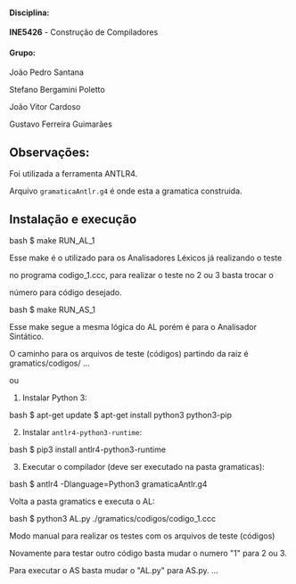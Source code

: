 #### Disciplina:
**INE5426** - Construção de Compiladores

#### Grupo:
João Pedro Santana

Stefano Bergamini Poletto

João Vitor Cardoso

Gustavo Ferreira Guimarães

Observações:
------------

Foi utilizada a ferramenta ANTLR4.

Arquivo `gramaticaAntlr.g4` é onde esta a gramatica construida.

Instalação e execução
---------------------

bash
$ make RUN_AL_1

Esse make é o utilizado para os Analisadores Léxicos já realizando o teste

no programa codigo_1.ccc, para realizar o teste no 2 ou 3 basta trocar o 

número para código desejado.

bash
$ make RUN_AS_1

Esse make segue a mesma lógica do AL porém é para o Analisador Sintático.

O caminho para os arquivos de teste (códigos) partindo da raiz é gramatics/codigos/
...

ou

1. Instalar Python 3:

bash
$ apt-get update
$ apt-get install python3 python3-pip


2. Instalar `antlr4-python3-runtime`:

bash
$ pip3 install antlr4-python3-runtime


3. Executar o compilador (deve ser executado na pasta gramaticas):

bash
$ antlr4 -Dlanguage=Python3 gramaticaAntlr.g4

Volta a pasta gramatics e executa o AL:

bash
$ python3 AL.py ./gramatics/codigos/codigo_1.ccc

Modo manual para realizar os testes com os arquivos de teste (códigos)

Novamente para testar outro código basta mudar o numero "1" para 2 ou 3.

Para executar o AS basta mudar o "AL.py" para AS.py.
...